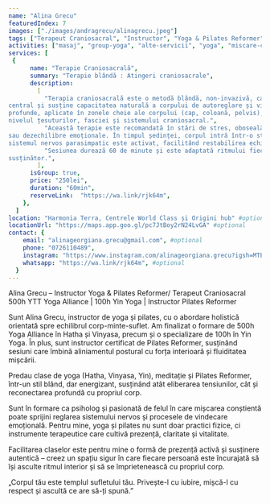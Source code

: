 ```yaml
---
name: "Alina Grecu"
featuredIndex: 7
images: ["./images/andragrecu/alinagrecu.jpeg"]
tags: ["Terapeut Craniosacral", "Instructor", "Yoga & Pilates Reformer"]
activities: ["masaj", "group-yoga", "alte-servicii", "yoga", "miscare-constienta", "aliniament", "group-pilates", "pilates"]
services: [
 {
      name: "Terapie Craniosacrală",
      summary: "Terapie blândă : Atingeri craniosacrale",
      description:
        [
          "Terapia craniosacrală este o metodă blândă, non-invazivă, care sprijină sistemul nervos
central și susține capacitatea naturală a corpului de autoreglare și vindecare. Prin atingeri subtile și
profunde, aplicate în zonele cheie ale corpului (cap, coloană, pelvis), se eliberează tensiuni acumulate la
nivelul țesuturilor, fasciei și sistemului craniosacral.",
          "Această terapie este recomandată în stări de stres, oboseală cronică, anxietate, insomnii, dureri cronice
sau dezechilibre emoționale. În timpul ședinței, corpul intră într-o stare de relaxare profundă, iar
sistemul nervos parasimpatic este activat, facilitând restabilirea echilibrului interior.",
          "Sesiunea durează 60 de minute și este adaptată ritmului fiecărui client, într-un spațiu sigur, calm și
susținător.",
        ],
      isGroup: true,
      price: "250lei",
      duration: "60min",
      reserveLink:  "https://wa.link/rjk64m",
    },
  ]
location: "Harmonia Terra, Centrele World Class și Origini hub" #optional
locationUrl: "https://maps.app.goo.gl/pc7JtBoy2rN24LvGA" #optional
contact: {
    email: "alinageorgiana.grecu@gmail.com", #optional
    phone: "0726110489",
    instagram: "https://www.instagram.com/alinageorgiana.grecu?igsh=MTEzZzZqOGk5Z3E2Nw%3D%3D&utm_source=qr",
    whatsapp: "https://wa.link/rjk64m", #optional
  }
---
```


Alina Grecu – Instructor Yoga & Pilates Reformer/ Terapeut Craniosacral
500h YTT Yoga Alliance | 100h Yin Yoga | Instructor Pilates Reformer

Sunt Alina Grecu, instructor de yoga și pilates, cu o abordare holistică orientată spre echilibrul corp-minte-suflet. Am finalizat o formare de 500h Yoga Alliance în Hatha și Vinyasa, precum și o specializare de 100h în Yin Yoga. În plus, sunt instructor certificat de Pilates Reformer, susținând sesiuni care îmbină aliniamentul postural cu forța interioară și fluiditatea mișcării.

Predau clase de yoga (Hatha, Vinyasa, Yin), meditație și Pilates Reformer, într-un stil blând, dar energizant, susținând atât eliberarea tensiunilor, cât și reconectarea profundă cu propriul corp.

Sunt în formare ca psiholog și pasionată de felul în care mișcarea conștientă poate sprijini reglarea sistemului nervos și procesele de vindecare emoțională. Pentru mine, yoga și pilates nu sunt doar practici fizice, ci instrumente terapeutice care cultivă prezență, claritate și vitalitate.

Facilitarea claselor este pentru mine o formă de prezență activă și susținere autentică – creez un spațiu sigur în care fiecare persoană este încurajată să își asculte ritmul interior și să se împrietenească cu propriul corp.

„Corpul tău este templul sufletului tău. Privește-l cu iubire, mișcă-l cu respect și ascultă ce are să-ți spună.”
